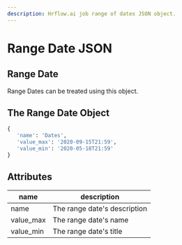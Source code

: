 ```yaml
---
description: Hrflow.ai job range of dates JSON object.
---
```


# Range Date JSON

## Range Date

Range Dates can be treated using this object.

## The Range Date Object

```python
{
   'name': 'Dates',
   'value_max': '2020-09-15T21:59',
   'value_min': '2020-05-18T21:59'
}
```

## Attributes

| name       | description                  |
| ---------- | ---------------------------- |
| name       | The range date's description |
| value\_max | The range date's name        |
| value\_min | The range date's title       |
